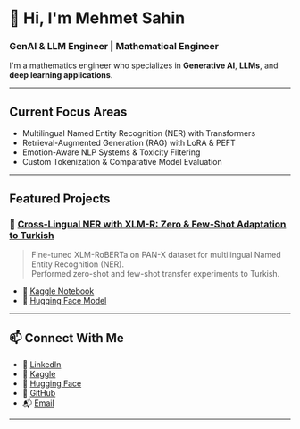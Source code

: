 # 👋 Hi, I'm Mehmet Sahin

### GenAI & LLM Engineer | Mathematical Engineer 

I'm a mathematics engineer who specializes in **Generative AI**, **LLMs**, and **deep learning applications**.

---

## Current Focus Areas
- Multilingual Named Entity Recognition (NER) with Transformers
- Retrieval-Augmented Generation (RAG) with LoRA & PEFT
- Emotion-Aware NLP Systems & Toxicity Filtering
- Custom Tokenization & Comparative Model Evaluation

---

## Featured Projects

### 🔹 [Cross-Lingual NER with XLM-R: Zero & Few-Shot Adaptation to Turkish](https://github.com/mehmet0sahinn/xlm-roberta-base-cased-ner-turkish)
> Fine-tuned XLM-RoBERTa on PAN-X dataset for multilingual Named Entity Recognition (NER).  
> Performed zero-shot and few-shot transfer experiments to Turkish.

- 📘 [Kaggle Notebook](https://www.kaggle.com/code/mehmet0sahinn/cross-lingual-ner-with-xlm-r-zero-few-shot)
- 🤗 [Hugging Face Model](https://huggingface.co/mehmet0sahinn/xlm-roberta-base-cased-ner-turkish)

---

## 📫 Connect With Me
- 🔗 [LinkedIn](https://www.linkedin.com/in/mehmet0sahinn)
- 🧠 [Kaggle](https://www.kaggle.com/mehmet0sahinn)
- 🤗 [Hugging Face](https://huggingface.co/mehmet0sahinn)
- 📁 [GitHub](https://github.com/mehmet0sahinn)
- 📬 [Email](mailto:mehmet0.sahinn@gmail.com)

---
